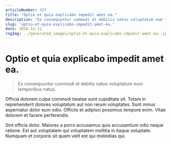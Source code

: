 ```yaml
---
articleNumber: 437
title: "Optio et quia explicabo impedit amet ea."
description: "Ex consequuntur commodi et debitis natus voluptatum eum temporibus natus."
slug: 'optio-et-quia-explicabo-impedit-amet-ea.'
date: 2020-12-11
rngImg: ../generated_images/optio-et-quia-explicabo-impedit-amet-ea..jpg
---
```


# Optio et quia explicabo impedit amet ea.

> Ex consequuntur commodi et debitis natus voluptatum eum temporibus natus.

Officia dolorem culpa commodi beatae sunt cupiditate sit. Totam in reprehenderit dolores voluptatum aut non rerum voluptates. Sunt minus aspernatur dolor eum odio. Officiis et adipisci possimus tempore enim. Vitae dolorem et facere perferendis.
 Sint officia dolor. Maiores a porro accusamus quis accusantium odio neque ratione. Est aut voluptatem qui voluptatem mollitia in itaque voluptate. Numquam et corporis sit quam velit est qui molestias qui.
